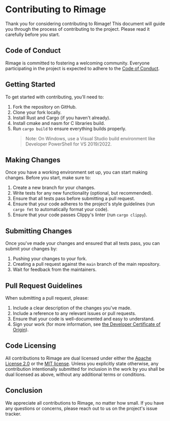 # Contributing to Rimage

Thank you for considering contributing to Rimage! This document will guide you through the process of contributing to the project. Please read it carefully before you start.

## Code of Conduct

Rimage is committed to fostering a welcoming community. Everyone participating in the project is expected to adhere to the [Code of Conduct](CODE_OF_CONDUCT.md).

## Getting Started

To get started with contributing, you'll need to:

1. Fork the repository on GitHub.
2. Clone your fork locally.
3. Install Rust and Cargo (if you haven't already).
4. Install cmake and nasm for C libraries build.
5. Run `cargo build` to ensure everything builds properly.
   > Note: On Windows, use a Visual Studio build environment like Developer PowerShell for VS 2019/2022.

## Making Changes

Once you have a working environment set up, you can start making changes. Before you start, make sure to:

1. Create a new branch for your changes.
2. Write tests for any new functionality (optional, but recommended).
3. Ensure that all tests pass before submitting a pull request.
4. Ensure that your code adheres to the project's style guidelines (run `cargo fmt` to automatically format your code).
5. Ensure that your code passes Clippy's linter (run `cargo clippy`).

## Submitting Changes

Once you've made your changes and ensured that all tests pass, you can submit your changes by:

1. Pushing your changes to your fork.
2. Creating a pull request against the `main` branch of the main repository.
3. Wait for feedback from the maintainers.

## Pull Request Guidelines

When submitting a pull request, please:

1. Include a clear description of the changes you've made.
2. Include a reference to any relevant issues or pull requests.
3. Ensure that your code is well-documented and easy to understand.
4. Sign your work (for more information, see [the Developer Certificate of Origin](https://developercertificate.org/)).

## Code Licensing

All contributions to Rimage are dual licensed under either the [Apache License 2.0](LICENSE-APACHE) or the [MIT license](LICENSE-MIT). Unless you explicitly state otherwise, any contribution intentionally submitted for inclusion in the work by you shall be dual licensed as above, without any additional terms or conditions.

## Conclusion

We appreciate all contributions to Rimage, no matter how small. If you have any questions or concerns, please reach out to us on the project's issue tracker.
